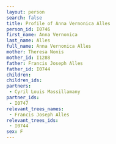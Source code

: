 ```yaml
---
layout: person
search: false
title: Profile of Anna Vernonica Alles
person_id: I0746
first_name: Anna Vernonica
last_name: Alles
full_name: Anna Vernonica Alles
mother: Theresa Nonis
mother_id: I1288
father: Francis Joseph Alles
father_id: I0744
children:
children_ids:
partners:
 - Cyril Louis Massillamany
partner_ids:
 - I0747
relevant_trees_names:
 - Francis Joseph Alles
relevant_trees_ids:
 - I0744
sex: F
---
```



